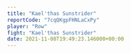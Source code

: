 ```yaml
---
title: "Kael'thas Sunstrider"
reportCode: "7cqQKgpFHNLaCxPy"
player: "Row"
fight: "Kael'thas Sunstrider"
date: 2021-11-08T19:49:23.146000+00:00
---
```

